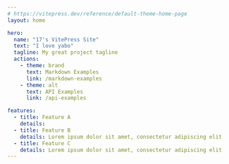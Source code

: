 ```yaml
---
# https://vitepress.dev/reference/default-theme-home-page
layout: home

hero:
  name: "17's VitePress Site"
  text: "I love yabo"
  tagline: My great project tagline
  actions:
    - theme: brand
      text: Markdown Examples
      link: /markdown-examples
    - theme: alt
      text: API Examples
      link: /api-examples

features:
  - title: Feature A
    details: 
  - title: Feature B
    details: Lorem ipsum dolor sit amet, consectetur adipiscing elit
  - title: Feature C
    details: Lorem ipsum dolor sit amet, consectetur adipiscing elit
---
```


